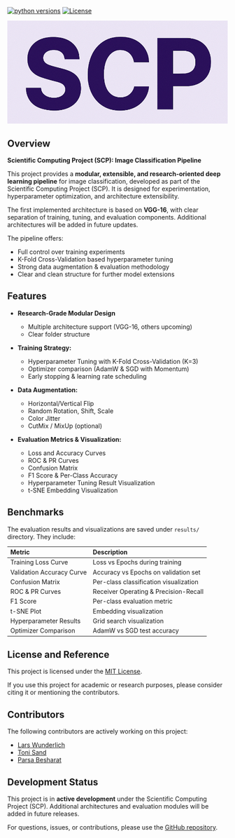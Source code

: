 [![python versions](https://img.shields.io/badge/python-3.8+-blue.svg)](https://www.python.org/)
[![License](https://img.shields.io/badge/License-MIT-purple.svg)](https://opensource.org/licenses/MIT)

[![logo](./logo.png)](https://github.com/hounaar)

Overview
--------

**Scientific Computing Project (SCP): Image Classification Pipeline**

This project provides a **modular, extensible, and research-oriented deep learning pipeline** for image classification, developed as part of the Scientific Computing Project (SCP). It is designed for experimentation, hyperparameter optimization, and architecture extensibility.

The first implemented architecture is based on **VGG-16**, with clear separation of training, tuning, and evaluation components. Additional architectures will be added in future updates.

The pipeline offers:

- Full control over training experiments
- K-Fold Cross-Validation based hyperparameter tuning
- Strong data augmentation & evaluation methodology
- Clear and clean structure for further model extensions

Features
--------

- **Research-Grade Modular Design**
  - Multiple architecture support (VGG-16, others upcoming)
  - Clear folder structure

- **Training Strategy:**
  - Hyperparameter Tuning with K-Fold Cross-Validation (K=3)
  - Optimizer comparison (AdamW & SGD with Momentum)
  - Early stopping & learning rate scheduling

- **Data Augmentation:**
  - Horizontal/Vertical Flip
  - Random Rotation, Shift, Scale
  - Color Jitter
  - CutMix / MixUp (optional)

- **Evaluation Metrics & Visualization:**
  - Loss and Accuracy Curves
  - ROC & PR Curves
  - Confusion Matrix
  - F1 Score & Per-Class Accuracy
  - Hyperparameter Tuning Result Visualization
  - t-SNE Embedding Visualization


Benchmarks
----------

The evaluation results and visualizations are saved under `results/` directory. They include:

| Metric                      | Description                           |
|:----------------------------|:--------------------------------------|
| Training Loss Curve        | Loss vs Epochs during training        |
| Validation Accuracy Curve  | Accuracy vs Epochs on validation set  |
| Confusion Matrix           | Per-class classification visualization|
| ROC & PR Curves            | Receiver Operating & Precision-Recall |
| F1 Score                   | Per-class evaluation metric           |
| t-SNE Plot                 | Embedding visualization               |
| Hyperparameter Results     | Grid search visualization             |
| Optimizer Comparison       | AdamW vs SGD test accuracy            |


License and Reference
---------------------

This project is licensed under the [MIT License](https://opensource.org/licenses/MIT).

If you use this project for academic or research purposes, please consider citing it or mentioning the contributors.

Contributors
------------

The following contributors are actively working on this project:

- <a href="https://github.com/Lars314159">Lars Wunderlich</a>
- <a href="https://github.com/ToniMahojoni">Toni Sand</a>
- <a href="https://github.com/hounaar">Parsa Besharat</a>

Development Status
------------------

This project is in **active development** under the Scientific Computing Project (SCP). Additional architectures and evaluation modules will be added in future releases.

For questions, issues, or contributions, please use the [GitHub repository](https://github.com/hounaar).

